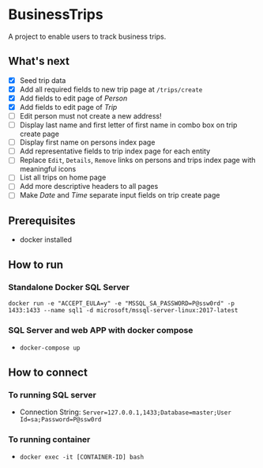 # BusinessTrips

A project to enable users to track business trips.

## What's next

- [x] Seed trip data
- [x] Add all required fields to new trip page at `/trips/create`
- [x] Add fields to edit page of *Person*
- [x] Add fields to edit page of *Trip*
- [ ] Edit person must not create a new address!
- [ ] Display last name and first letter of first name in combo box on trip create page  
- [ ] Display first name on persons index page
- [ ] Add representative fields to trip index page for each entity
- [ ] Replace `Edit`, `Details`, `Remove` links on persons and trips index page with meaningful icons
- [ ] List all trips on home page
- [ ] Add more descriptive headers to all pages
- [ ] Make *Date* and *Time* separate input fields on trip create page

## Prerequisites

- docker installed

## How to run

### Standalone Docker SQL Server

`docker run -e "ACCEPT_EULA=y" -e "MSSQL_SA_PASSWORD=P@ssw0rd" -p 1433:1433 --name sql1 -d microsoft/mssql-server-linux:2017-latest`

### SQL Server and web APP with docker compose

- `docker-compose up`

## How to connect

### To running SQL server

- Connection String: `Server=127.0.0.1,1433;Database=master;User Id=sa;Password=P@ssw0rd`

### To running container

- `docker exec -it [CONTAINER-ID] bash`
